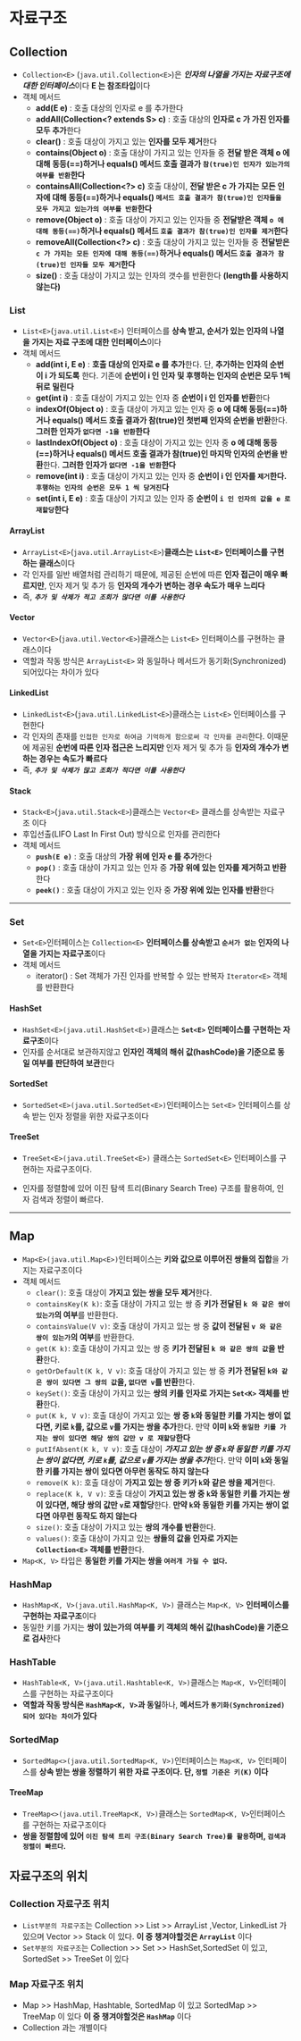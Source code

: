 # 자료구조
## Collection
* `Collection<E>` (`java.util.Collection<E>`)은 ***인자의 나열을 가지는 자료구조에 대한 인터페이스***이다 **E 는 참조타입**이다
* 객체 메서드
    * **add(E e)** : 호출 대상의 인자로 e 를 추가한다
    * **addAll(Collection<? extends S> c)** : 호출 대상의 **인자로 c 가 가진 인자를 모두 추가**한다
    * **clear()** : 호출 대상이 가지고 있는 **인자를 모두 제거**한다
    * **contains(Object o)** : 호출 대상이 가지고 있는 인자들 중 **전달 받은 객체 o 에 대해 동등(==)하거나 equals() 메서드 호출 결과가 `참(true)인 인자가 있는가의 여부를 반환`한다**
    * **containsAll(Collection<?> c)** 호출 대상이, **전달 받은 c 가 가지는 모든 인자에 대해 동등(==)하거나 equals() `메서드 호출 결과가 참(true)인 인자들을 모두 가지고 있는가의 여부를 반환`한다**
    * **remove(Object o)** : 호출 대상이 가지고 있는 인자들 중 **전달받은 객체 `o 에 대해 동등(==)`하거나 equals() 메서드 `호출 결과가 참(true)인 인자를 제거`한다**
    * **removeAll(Collection<?> c)** : 호출 대상이 가지고 있는 인자들 중 **전달받은 `c 가 가지는 모든 인자에 대해 동등(==)`하거나 equals() 메서드 `호출 결과가 참(true)인 인자들 모두 제거`한다**
    * **size()** : 호출 대상이 가지고 있는 인자의 갯수를 반환한다 **(length를 사용하지 않는다)**
### List
* `List<E>`(`java.util.List<E>`) 인터페이스를 **상속 받고, 순서가 있는 인자의 나열을 가지는 자료 구조에 대한 인터페이스**이다
* 객체 메서드 <!--List는 Collection 의 객체 메서드들을 모두 가지고 있다-->
    * **add(int i, E e)** : **호출 대상의 인자로 e 를 추가**한다. 단, **추가하는 인자의 순번이 i 가 되도록** 한다. 기존에 **순번이 i 인 인자 및 후행하는 인자의 순번은 모두 1씩 뒤로 밀린다**
    * **get(int i)** : 호출 대상이 가지고 있는 인자 중 **순번이 i 인 인자를 반환**한다
    * **indexOf(Object o)** : 호출 대상이 가지고 있는 인자 중 **o 에 대해 동등(==)하거나 equals() 메서드 호출 결과가 참(true)인 첫번째 인자의 순번을 반환**한다. **그러한 인자가 `없다면 -1을 반환`한다**
    * **lastIndexOf(Object o)** : 호출 대상이 가지고 있는 인자 중 **o 에 대해 동등(==)하거나 equals() 메서드 호출 결과가 참(true)인 마지막 인자의 순번을 반환**한다. **그러한 인자가 `없다면 -1을 반환`한다**
    * **remove(int i)** : 호출 대상이 가지고 있는 인자 중 **순번이 i 인 인자를 `제거`한다. `후행하는 인자의 순번은 모두 1 씩 당겨진`다**
    * **set(int i, E e)** : 호출 대상이 가지고 있는 인자 중 **순번이 `i 인 인자의 값을 e 로 재할당`한다**
#### ArrayList
* `ArrayList<E>`(`java.util.ArrayList<E>`)**클래스는 `List<E>` 인터페이스를 구현하는 클래스**이다
* 각 인자를 일반 배열처럼 관리하기 때문에, 제공된 순번에 따른 **인자 접근이 매우 빠르지만**, 인자 제거 및 추가 등 **인자의 개수가 변하는 경우 속도가 매우 느리다**
* 즉, ***`추가 및 삭제가 적고 조회가 많다면 이를 사용한다`***
#### Vector
* `Vector<E>`(`java.util.Vector<E>`)클래스는 `List<E>` 인터페이스를 구현하는 클래스이다
* 역할과 작동 방식은 `ArrayList<E>` 와 동일하나 메서드가 동기화(Synchronized)되어있다는 차이가 있다
#### LinkedList
* `LinkedList<E>`(`java.util.LinkedList<E>`)클래스는 `List<E>` 인터페이스를 구현한다
* 각 인자의 존재를 `인접한 인자로 하여금 기억하게 함으로써 각 인자를 관리`한다. 이때문에 제공된 **순번에 따른 인자 접근은 느리지만** 인자 제거 및 추가 등 **인자의 개수가 변하는 경우는 속도가 빠르다**
* 즉, ***`추가 및 삭제가 많고 조회가 적다면 이를 사용한다`***
#### Stack
* `Stack<E>`(`java.util.Stack<E>`)클래스는 `Vector<E>` 클래스를 상속받는 자료구조 이다
* 후입선출(LIFO Last In First Out) 방식으로 인자를 관리한다
* 객체 메서드
    * **`push(E e)`** : 호출 대상의 **가장 위에 인자 e 를 추가**한다
    * **`pop()`** : 호출 대상이 가지고 있는 인자 중 **가장 위에 있는 인자를 제거하고 반환**한다
    * **`peek()`** : 호출 대상이 가지고 있는 인자 중 **가장 위에 있는 인자를 반환**한다
---------------------------------------------------------------------
### Set
* `Set<E>`인터페이스는 `Collection<E>` **인터페이스를 상속받고 `순서가 없는` 인자의 나열을 가지는 자료구조**이다
* 객체 메서드
    * iterator() : Set 객체가 가진 인자를 반복할 수 있는 반복자 `Iterator<E>` 객체를 반환한다
#### HashSet
* `HashSet<E>(java.util.HashSet<E>)`클래스는 **`Set<E>` 인터페이스를 구현하는 자료구조**이다
* 인자를 순서대로 보관하지않고 **인자인 객체의 해쉬 값(hashCode)을 기준으로 동일 여부를 판단하여 보관**한다
#### SortedSet
* `SortedSet<E>(java.util.SortedSet<E>)`인터페이스는 `Set<E>` 인터페이스를 상속 받는 인자 정렬을 위한 자료구조이다
#### TreeSet
* `TreeSet<E>(java.util.TreeSet<E>)` 클래스는 `SortedSet<E>` 인터페이스를 구현하는 자료구조이다.
- 인자를 정렬함에 있어 이진 탐색 트리(Binary Search Tree) 구조를 활용하여, 인자 검색과 정렬이 빠르다.
---------------------------------------------------------------------
## Map
* `Map<E>(java.util.Map<E>)`인터페이스는 **키와 값으로 이루어진 쌍들의 집합**을 가지는 자료구조이다
* 객체 메서드
    * `clear()`: 호출 대상이 **가지고 있는 쌍을 모두 제거**한다.
    * `containsKey(K k)`: 호출 대상이 가지고 있는 쌍 중 **키가 전달된 `k 와 같은 쌍이 있는가`의 여부**를 반환한다.
    * `containsValue(V v)`: 호출 대상이 가지고 있는 쌍 중 **값이 전달된 `v 와 같은 쌍이 있는가`의 여부**를 반환한다.
    * `get(K k)`: 호출 대상이 가지고 있는 쌍 중 **키가 전달된 `k 와 같은 쌍의 값`을 반환**한다.
    * `getOrDefault(K k, V v)`: 호출 대상이 가지고 있는 쌍 중 **키가 전달된 `k와 같은 쌍이 있다면 그 쌍의 값`을, `없다면 v`를 반환**한다.
    * `keySet()`: 호출 대상이 가지고 있는 **쌍의 키를 인자로 가지는 `Set<K>` 객체를 반환**한다.
    * `put(K k, V v)`: 호출 대상이 가지고 있는 **쌍 중 `k`와 동일한 키를 가지는 쌍이 없다면, 키로 `k`를, 값으로 `v`를 가지는 쌍을 추가**한다. 만약 **이미 `k`와 `동일한 키를 가지는 쌍이 있다면 해당 쌍의 값만 v 로 재할당`한다**
    * `putIfAbsent(K k, V v)`: 호출 대상이 ***가지고 있는 쌍 중 `k`와 동일한 키를 가지는 쌍이 없다면, 키로 `k`를, 값으로 `v`를 가지는 쌍을 추가***한다. 만약 **이미 `k`와 동일한 키를 가지는 쌍이 있다면 아무런 동작도 하지 않는다**
    * `remove(K k)`: 호출 대상이 **가지고 있는 쌍 중 키가 `k`와 같은 쌍을 제거**한다.
    * `replace(K k, V v)`: 호출 대상이 **가지고 있는 쌍 중 `k`와 동일한 키를 가지는 쌍이 있다면, 해당 쌍의 값만 `v`로 재할당**한다. **만약 `k`와 동일한 키를 가지는 쌍이 없다면 아무런 동작도 하지 않는다**
    * `size()`: 호출 대상이 가지고 있는 **쌍의 개수를 반환**한다.
    * `values()`: 호출 대상이 가지고 있는 **쌍들의 값을 인자로 가지는 `Collection<E>` 객체를 반환**한다.
* `Map<K, V>` 타입은 **동일한 키를 가지는 쌍을 `여러개 가질 수 없다`.**
### HashMap
* `HashMap<K, V>(java.util.HashMap<K, V>)` 클래스는 `Map<K, V>` **인터페이스를 구현하는 자료구조**이다
* 동일한 키를 가지는 **쌍이 있는가의 여부를 키 객체의 해쉬 값(hashCode)을 기준으로 검사**한다
### HashTable
* `HashTable<K, V>(java.util.Hashtable<K, V>)`클래스는 `Map<K, V>`인터페이스를 구현하는 자료구조이다
* **역할과 작동 방식은 `HashMap<K, V>`과 동일**하나, **메서드가 `동기화(Synchronized)되어 있다는 차이`가 있다**
### SortedMap
* `SortedMap<>(java.util.SortedMap<K, V>)`인터페이스는 `Map<K, V>` 인터페이스를 **상속 받는 쌍을 정렬하기 위한 자료 구조이다. 단, `정렬 기준은 키(K)` 이다**
#### TreeMap
* `TreeMap<>(java.util.TreeMap<K, V>)`클래스는 `SortedMap<K, V>`인터페이스를 구현하는 자료구조이다
* **쌍을 정렬함에 있어 `이진 탐색 트리 구조(Binary Search Tree)를 활용`하며, `검색과 정렬이 빠르다`.**
## 자료구조의 위치
### Collection 자료구조 위치
* `List부분의 자료구조`는 Collection >> List >> ArrayList ,Vector, LinkedList 가 있으며 Vector >> Stack 이 있다. **이 중 챙겨야할것은 `ArrayList`** 이다
* `Set부분의 자료구조`는 Collection >> Set >> HashSet,SortedSet 이 있고, SortedSet >> TreeSet 이 있다
### Map 자료구조 위치
* Map >> HashMap, Hashtable, SortedMap 이 있고 SortedMap >> TreeMap 이 있다 **이 중 챙겨야할것은 `HashMap`** 이다
* Collection 과는 개별이다